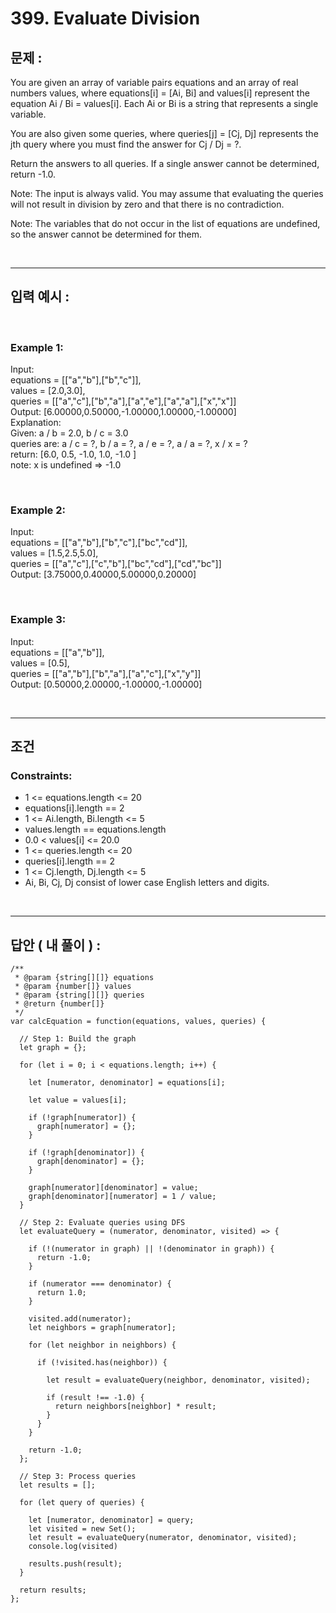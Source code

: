 # 399. Evaluate Division

## 문제 :

You are given an array of variable pairs equations and an array of real numbers values, where equations[i] = [Ai, Bi] and values[i] represent the equation Ai / Bi = values[i]. Each Ai or Bi is a string that represents a single variable.

You are also given some queries, where queries[j] = [Cj, Dj] represents the jth query where you must find the answer for Cj / Dj = ?.

Return the answers to all queries. If a single answer cannot be determined, return -1.0.

Note: The input is always valid. You may assume that evaluating the queries will not result in division by zero and that there is no contradiction.

Note: The variables that do not occur in the list of equations are undefined, so the answer cannot be determined for them.

<br/>

---

## 입력 예시 :

<br/>

### Example 1:

Input:
<br/>
equations = [["a","b"],["b","c"]],
<br/>
values = [2.0,3.0],
<br/>
queries = [["a","c"],["b","a"],["a","e"],["a","a"],["x","x"]]
<br/>
Output: [6.00000,0.50000,-1.00000,1.00000,-1.00000]
<br/>
Explanation:
<br/>
Given: a / b = 2.0, b / c = 3.0
<br/>
queries are: a / c = ?, b / a = ?, a / e = ?, a / a = ?, x / x = ?
<br/>
return: [6.0, 0.5, -1.0, 1.0, -1.0 ]
<br/>
note: x is undefined => -1.0

<br/>

### Example 2:

Input:
<br/>
equations = [["a","b"],["b","c"],["bc","cd"]],
<br/>
values = [1.5,2.5,5.0],
<br/>
queries = [["a","c"],["c","b"],["bc","cd"],["cd","bc"]]
<br/>
Output: [3.75000,0.40000,5.00000,0.20000]

<br/>

### Example 3:

Input:
<br/>
equations = [["a","b"]],
<br/>
values = [0.5],
<br/>
queries = [["a","b"],["b","a"],["a","c"],["x","y"]]
<br/>
Output: [0.50000,2.00000,-1.00000,-1.00000]

<br/>

---

## 조건

### Constraints:

- 1 <= equations.length <= 20
- equations[i].length == 2
- 1 <= Ai.length, Bi.length <= 5
- values.length == equations.length
- 0.0 < values[i] <= 20.0
- 1 <= queries.length <= 20
- queries[i].length == 2
- 1 <= Cj.length, Dj.length <= 5
- Ai, Bi, Cj, Dj consist of lower case English letters and digits.

<br/>

---

## 답안 ( 내 풀이 ) :

```
/**
 * @param {string[][]} equations
 * @param {number[]} values
 * @param {string[][]} queries
 * @return {number[]}
 */
var calcEquation = function(equations, values, queries) {

  // Step 1: Build the graph
  let graph = {};

  for (let i = 0; i < equations.length; i++) {

    let [numerator, denominator] = equations[i];

    let value = values[i];

    if (!graph[numerator]) {
      graph[numerator] = {};
    }

    if (!graph[denominator]) {
      graph[denominator] = {};
    }

    graph[numerator][denominator] = value;
    graph[denominator][numerator] = 1 / value;
  }

  // Step 2: Evaluate queries using DFS
  let evaluateQuery = (numerator, denominator, visited) => {

    if (!(numerator in graph) || !(denominator in graph)) {
      return -1.0;
    }

    if (numerator === denominator) {
      return 1.0;
    }

    visited.add(numerator);
    let neighbors = graph[numerator];

    for (let neighbor in neighbors) {

      if (!visited.has(neighbor)) {

        let result = evaluateQuery(neighbor, denominator, visited);

        if (result !== -1.0) {
          return neighbors[neighbor] * result;
        }
      }
    }

    return -1.0;
  };

  // Step 3: Process queries
  let results = [];

  for (let query of queries) {

    let [numerator, denominator] = query;
    let visited = new Set();
    let result = evaluateQuery(numerator, denominator, visited);
    console.log(visited)

    results.push(result);
  }

  return results;
};
```
